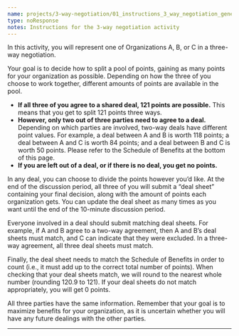 ```yaml
---
name: projects/3-way-negotiation/01_instructions_3_way_negotiation_general.md
type: noResponse
notes: Instructions for the 3-way negotiation activity
---
```


In this activity, you will represent one of Organizations A, B, or C in a three-way negotiation.

Your goal is to decide how to split a pool of points, gaining as many points for your organization as possible. Depending on how the three of you choose to work together, different amounts of points are available in the pool.

- **If all three of you agree to a shared deal, 121 points are possible.** This means that you get to split 121 points three ways.
- **However, only two out of three parties need to agree to a deal.** Depending on which parties are involved, two-way deals have different point values. For example, a deal between A and B is worth 118 points; a deal between A and C is worth 84 points; and a deal between B and C is worth 50 points. Please refer to the Schedule of Benefits at the bottom of this page.
- **If you are left out of a deal, or if there is no deal, you get no points.**

In any deal, you can choose to divide the points however you’d like. At the end of the discussion period, all three of you will submit a “deal sheet” containing your final decision, along with the amount of points each organization gets. You can update the deal sheet as many times as you want until the end of the 10-minute discussion period.

Everyone involved in a deal should submit matching deal sheets. For example, if A and B agree to a two-way agreement, then A and B’s deal sheets must match, and C can indicate that they were excluded. In a three-way agreement, all three deal sheets must match. 

Finally, the deal sheet needs to match the Schedule of Benefits in order to count (i.e., it must add up to the correct total number of points). When checking that your deal sheets match, we will round to the nearest whole number (rounding 120.9 to 121). If your deal sheets do not match appropriately, you will get 0 points.

All three parties have the same information. Remember that your goal is to maximize benefits for your organization, as it is uncertain whether you will have any future dealings with the other parties.

---
